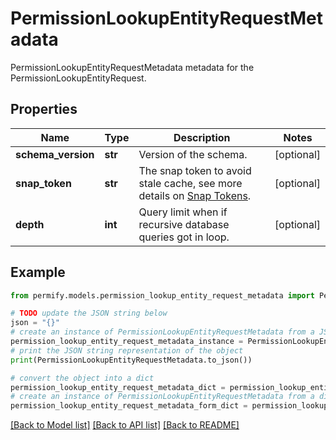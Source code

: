 # PermissionLookupEntityRequestMetadata

PermissionLookupEntityRequestMetadata metadata for the PermissionLookupEntityRequest.

## Properties

Name | Type | Description | Notes
------------ | ------------- | ------------- | -------------
**schema_version** | **str** | Version of the schema. | [optional] 
**snap_token** | **str** | The snap token to avoid stale cache, see more details on [Snap Tokens](../../operations/snap-tokens). | [optional] 
**depth** | **int** | Query limit when if recursive database queries got in loop. | [optional] 

## Example

```python
from permify.models.permission_lookup_entity_request_metadata import PermissionLookupEntityRequestMetadata

# TODO update the JSON string below
json = "{}"
# create an instance of PermissionLookupEntityRequestMetadata from a JSON string
permission_lookup_entity_request_metadata_instance = PermissionLookupEntityRequestMetadata.from_json(json)
# print the JSON string representation of the object
print(PermissionLookupEntityRequestMetadata.to_json())

# convert the object into a dict
permission_lookup_entity_request_metadata_dict = permission_lookup_entity_request_metadata_instance.to_dict()
# create an instance of PermissionLookupEntityRequestMetadata from a dict
permission_lookup_entity_request_metadata_form_dict = permission_lookup_entity_request_metadata.from_dict(permission_lookup_entity_request_metadata_dict)
```
[[Back to Model list]](../README.md#documentation-for-models) [[Back to API list]](../README.md#documentation-for-api-endpoints) [[Back to README]](../README.md)


